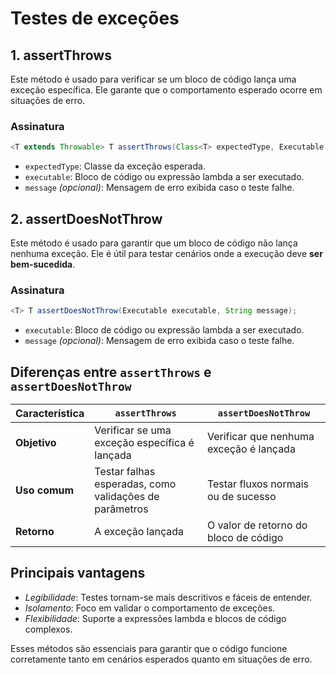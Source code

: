 # Testes de exceções

## 1. assertThrows
Este método é usado para verificar se um bloco de código lança uma exceção específica. Ele garante que o comportamento esperado ocorre em situações de erro.

### Assinatura
```java
<T extends Throwable> T assertThrows(Class<T> expectedType, Executable executable, String message);
```

- `expectedType`: Classe da exceção esperada.
- `executable`: Bloco de código ou expressão lambda a ser executado.
- `message` _(opcional)_: Mensagem de erro exibida caso o teste falhe.

## 2. assertDoesNotThrow
Este método é usado para garantir que um bloco de código não lança nenhuma exceção. Ele é útil para testar cenários onde a execução deve **ser bem-sucedida**.

### Assinatura

```java
<T> T assertDoesNotThrow(Executable executable, String message);
```
- `executable`: Bloco de código ou expressão lambda a ser executado.
- `message` _(opcional)_: Mensagem de erro exibida caso o teste falhe.


## Diferenças entre `assertThrows` e `assertDoesNotThrow`
| Característica                      | `assertThrows`                                  | `assertDoesNotThrow`                   |
|-------------------------------------|------------------------------------------------|----------------------------------------|
| **Objetivo**                        | Verificar se uma exceção específica é lançada  | Verificar que nenhuma exceção é lançada |
| **Uso comum**                       | Testar falhas esperadas, como validações de parâmetros | Testar fluxos normais ou de sucesso     |
| **Retorno**                         | A exceção lançada                              | O valor de retorno do bloco de código  |


## Principais vantagens
- _Legibilidade_: Testes tornam-se mais descritivos e fáceis de entender.
- _Isolamento_: Foco em validar o comportamento de exceções.
- _Flexibilidade_: Suporte a expressões lambda e blocos de código complexos.

Esses métodos são essenciais para garantir que o código funcione corretamente tanto em cenários esperados quanto em situações de erro.